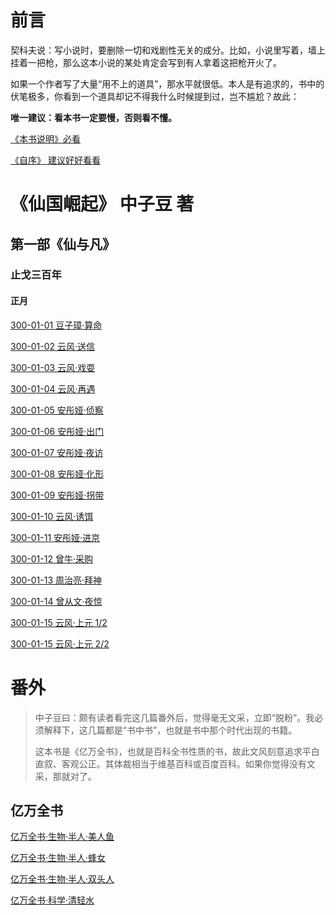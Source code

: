 # 前言

契科夫说：写小说时，要删除一切和戏剧性无关的成分。比如，小说里写着，墙上挂着一把枪，那么这本小说的某处肯定会写到有人拿着这把枪开火了。

如果一个作者写了大量“用不上的道具”，那水平就很低。本人是有追求的，书中的伏笔极多，你看到一个道具却记不得我什么时候提到过，岂不尴尬？故此：

**唯一建议：看本书一定要慢，否则看不懂。**

[《本书说明》必看 ](https://github.com/zhy1378/RiseOfGodsNation)

[《自序》 建议好好看看](https://github.com/zhy1378/RiseOfGodsNation/blob/master/Preface.md)

# 《仙国崛起》 中子豆 著  
## 第一部《仙与凡》  
### 止戈三百年
#### 正月

[300-01-01 豆子璋·算命](https://github.com/zhy1378/RiseOfGodsNation/blob/master/1.Im-AndMortal/300/01/01DZZ.md)

[300-01-02 云风·送信](https://github.com/zhy1378/RiseOfGodsNation/blob/master/1.Im-AndMortal/300/01/02YF.md)

[300-01-03 云风·戏耍](https://github.com/zhy1378/RiseOfGodsNation/blob/master/1.Im-AndMortal/300/01/03YF.md)

[300-01-04 云风·再遇](https://github.com/zhy1378/RiseOfGodsNation/blob/master/1.Im-AndMortal/300/01/04YF.md)

[300-01-05 安彤娅·侦察](https://github.com/zhy1378/RiseOfGodsNation/blob/master/1.Im-AndMortal/300/01/05ATY.md)

[300-01-06 安彤娅·出门](https://github.com/zhy1378/RiseOfGodsNation/blob/master/1.Im-AndMortal/300/01/06ATY.md)

[300-01-07 安彤娅·夜访](https://github.com/zhy1378/RiseOfGodsNation/blob/master/1.Im-AndMortal/300/01/07ATY.md)

[300-01-08 安彤娅·化形](https://github.com/zhy1378/RiseOfGodsNation/blob/master/1.Im-AndMortal/300/01/08ATY.md)

[300-01-09 安彤娅·拐带](https://github.com/zhy1378/RiseOfGodsNation/blob/master/1.Im-AndMortal/300/01/09ATY.md)

[300-01-10 云风·诱饵](https://github.com/zhy1378/RiseOfGodsNation/blob/master/1.Im-AndMortal/300/01/10YF.md)

[300-01-11 安彤娅·进京](https://github.com/zhy1378/RiseOfGodsNation/blob/master/1.Im-AndMortal/300/01/11ATY.md)

[300-01-12 曾牛·采购](https://github.com/zhy1378/RiseOfGodsNation/blob/master/1.Im-AndMortal/300/01/12ZN.md)

[300-01-13 周治亮·拜神](https://github.com/zhy1378/RiseOfGodsNation/blob/master/1.Im-AndMortal/300/01/13ZZL.md)

[300-01-14 曾从文·夜惊](https://github.com/zhy1378/RiseOfGodsNation/blob/master/1.Im-AndMortal/300/01/14ZCW.md)

[300-01-15 云风·上元 1/2](https://github.com/zhy1378/RiseOfGodsNation/blob/master/1.Im-AndMortal/300/01/15-1.md)

[300-01-15 云风·上元 2/2](https://github.com/zhy1378/RiseOfGodsNation/blob/master/1.Im-AndMortal/300/01/15-2.md)

# 番外

> 中子豆曰：颇有读者看完这几篇番外后，觉得毫无文采，立即“脱粉”。我必须解释下，这几篇都是“书中书”，也就是书中那个时代出现的书籍。
>
> 这本书是《亿万全书》，也就是百科全书性质的书，故此文风刻意追求平白直叙、客观公正。其体裁相当于维基百科或百度百科。如果你觉得没有文采，那就对了。

## 亿万全书

[亿万全书·生物·半人·美人鱼](https://github.com/zhy1378/RiseOfGodsNation/blob/master/Terasks/Biology/半人/美人鱼.md)

[亿万全书·生物·半人·蜂女](https://github.com/zhy1378/RiseOfGodsNation/blob/master/Terasks/Biology/半人/蜂女.md)

[亿万全书·生物·半人·双头人](https://github.com/zhy1378/RiseOfGodsNation/blob/master/Terasks/Biology/半人/双头人.md)

[亿万全书·科学·清轻水](https://github.com/zhy1378/RiseOfGodsNation/blob/master/Terasks/Science/清轻水.md)
